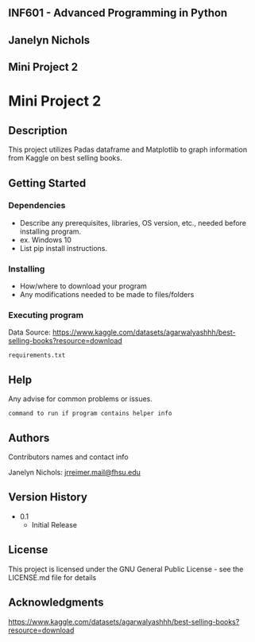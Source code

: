 ## INF601 - Advanced Programming in Python
## Janelyn Nichols
## Mini Project 2


# Mini Project 2

## Description

This project utilizes Padas dataframe and Matplotlib to graph information from Kaggle on best selling books.

## Getting Started

### Dependencies

* Describe any prerequisites, libraries, OS version, etc., needed before installing program.
* ex. Windows 10
* List pip install instructions.

### Installing

* How/where to download your program
* Any modifications needed to be made to files/folders

### Executing program

Data Source: https://www.kaggle.com/datasets/agarwalyashhh/best-selling-books?resource=download
```
requirements.txt
```

## Help

Any advise for common problems or issues.
```
command to run if program contains helper info
```

## Authors

Contributors names and contact info

Janelyn Nichols: jrreimer.mail@fhsu.edu

## Version History

* 0.1
    * Initial Release

## License

This project is licensed under the GNU General Public License - see the LICENSE.md file for details

## Acknowledgments
https://www.kaggle.com/datasets/agarwalyashhh/best-selling-books?resource=download
